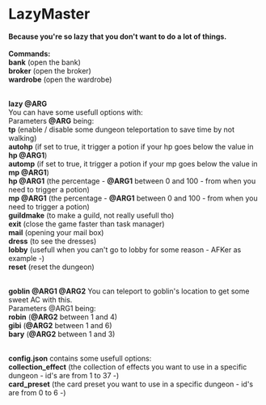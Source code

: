 # LazyMaster
<b>Because you're so lazy that you don't want to do a lot of things.</b>
</br></br>
<b>Commands:</b></br>
<b>bank</b> (open the bank)</br>
<b>broker</b> (open the broker)</br>
<b>wardrobe</b> (open the wardrobe)</br></br>

<b>lazy @ARG</b></br>
You can have some usefull options with:</br>
Parameters <b>@ARG</b> being:</br>
<b>tp</b> (enable / disable some dungeon teleportation to save time by not walking)</br>
<b>autohp</b> (if set to true, it trigger a potion if your hp goes below the value in <b>hp @ARG1</b>)</br>
<b>automp</b> (if set to true, it trigger a potion if your mp goes below the value in <b>mp @ARG1</b>)</br>
<b>hp @ARG1</b> (the percentage - <b>@ARG1</b> between 0 and 100 - from when you need to trigger a potion)</br>
<b>mp @ARG1</b> (the percentage - <b>@ARG1</b> between 0 and 100 - from when you need to trigger a potion)</br>
<b>guildmake</b> (to make a guild, not really usefull tho)</br>
<b>exit</b> (close the game faster than task manager)</br>
<b>mail</b> (opening your mail box)</br>
<b>dress</b> (to see the dresses)</br>
<b>lobby</b> (usefull when you can't go to lobby for some reason - AFKer as example -)</br>
<b>reset</b> (reset the dungeon)</br></br>

<b>goblin @ARG1 @ARG2</b>
You can teleport to goblin's location to get some sweet AC with this.</br>
Parameters @ARG1 being:</br>
<b>robin</b> (<b>@ARG2</b> between 1 and 4)</br>
<b>gibi</b> (<b>@ARG2</b> between 1 and 6)</br>
<b>bary</b> (<b>@ARG2</b> between 1 and 3)</br></br>

<b>config.json</b> contains some usefull options:</br>
<b>collection_effect</b> (the collection of effects you want to use in a specific dungeon - id's are from 1 to 37 -)</br>
<b>card_preset</b> (the card preset you want to use in a specific dungeon - id's are from 0 to 6 -)
